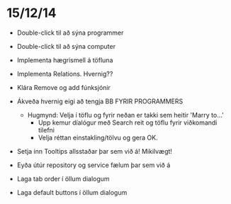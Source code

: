 # 15/12/14

* Double-click til að sýna programmer
* Double-click til að sýna computer
* Implementa hægrismell á töfluna
* Implementa Relations. Hvernig??
* Klára Remove og add fúnksjónir

* Ákveða hvernig eigi að tengja BB FYRIR PROGRAMMERS
	* Hugmynd: Velja í töflu og fyrir neðan er takki sem heitir 'Marry to...'
		* Upp kemur díalógur með Search reit og töflu fyrir viðkomandi tilefni 
		* Velja réttan einstakling/tölvu og gera OK.

* Setja inn Tooltips allsstaðar þar sem við á! Mikilvægt!
* Eyða útúr repository og service fælum þar sem við á
* Laga tab order í öllum dialogum
* Laga default buttons í öllum dialogum

